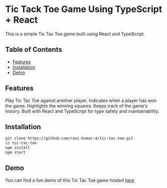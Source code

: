 # Tic Tack Toe Game Using TypeScript + React
This is a simple Tic Tac Toe game built using React and TypeScript.

## Table of Contents

- [Features](#features)
- [Installation](#installation)
- [Demo](#demo)

## Features
Play Tic Tac Toe against another player.
Indicates when a player has won the game.
Highlights the winning squares.
Keeps track of the game's history.
Built with React and TypeScript for type safety and maintainability.

## Installation
```bash 
git clone https://github.com/ravi-kumar-4/tic-tac-toe.git
cd tic-tac-toe
npm install
npm start
```

## Demo
You can find a live demo of this Tic Tac Toe game hosted [here]("https://tic-tac-toe-pfle.vercel.app/")
